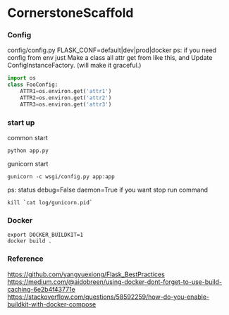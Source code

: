# CornerstoneScaffold
### Config 
config/config.py
FLASK_CONF=default|dev|prod|docker
ps:
if you need config from env just Make a class all attr get from 
like this, and Update ConfigInstanceFactory. (will make it graceful.)
```python
import os
class FooConfig:
    ATTR1=os.environ.get('attr1')
    ATTR2=os.environ.get('attr2')
    ATTR3=os.environ.get('attr3')
```

### start up
common start
```shell script
python app.py
```
gunicorn start 
```shell script
gunicorn -c wsgi/config.py app:app
```
ps:
status debug=False daemon=True if you want stop run command
```shell script
kill `cat log/gunicorn.pid`
```

### Docker
```shell script
export DOCKER_BUILDKIT=1
docker build .
```


### Reference
<https://github.com/yangyuexiong/Flask_BestPractices>   
<https://medium.com/@aidobreen/using-docker-dont-forget-to-use-build-caching-6e2b4f43771e>  
<https://stackoverflow.com/questions/58592259/how-do-you-enable-buildkit-with-docker-compose>   

